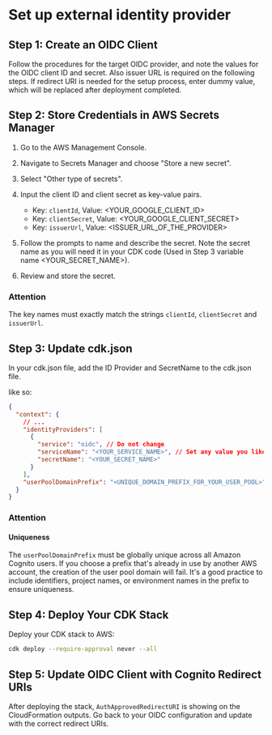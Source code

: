 # Set up external identity provider

## Step 1: Create an OIDC Client

Follow the procedures for the target OIDC provider, and note the values for the OIDC client ID and secret. Also issuer URL is required on the following steps. If redirect URI is needed for the setup process, enter dummy value, which will be replaced after deployment completed.

## Step 2: Store Credentials in AWS Secrets Manager

1. Go to the AWS Management Console.
2. Navigate to Secrets Manager and choose "Store a new secret".
3. Select "Other type of secrets".
4. Input the client ID and client secret as key-value pairs.

   - Key: `clientId`, Value: <YOUR_GOOGLE_CLIENT_ID>
   - Key: `clientSecret`, Value: <YOUR_GOOGLE_CLIENT_SECRET>
   - Key: `issuerUrl`, Value: <ISSUER_URL_OF_THE_PROVIDER>

5. Follow the prompts to name and describe the secret. Note the secret name as you will need it in your CDK code (Used in Step 3 variable name <YOUR_SECRET_NAME>).
6. Review and store the secret.

### Attention

The key names must exactly match the strings `clientId`, `clientSecret` and `issuerUrl`.

## Step 3: Update cdk.json

In your cdk.json file, add the ID Provider and SecretName to the cdk.json file.

like so:

```json
{
  "context": {
    // ...
    "identityProviders": [
      {
        "service": "oidc", // Do not change
        "serviceName": "<YOUR_SERVICE_NAME>", // Set any value you like
        "secretName": "<YOUR_SECRET_NAME>"
      }
    ],
    "userPoolDomainPrefix": "<UNIQUE_DOMAIN_PREFIX_FOR_YOUR_USER_POOL>"
  }
}
```

### Attention

#### Uniqueness

The `userPoolDomainPrefix` must be globally unique across all Amazon Cognito users. If you choose a prefix that's already in use by another AWS account, the creation of the user pool domain will fail. It's a good practice to include identifiers, project names, or environment names in the prefix to ensure uniqueness.

## Step 4: Deploy Your CDK Stack

Deploy your CDK stack to AWS:

```sh
cdk deploy --require-approval never --all
```

## Step 5: Update OIDC Client with Cognito Redirect URIs

After deploying the stack, `AuthApprovedRedirectURI` is showing on the CloudFormation outputs. Go back to your OIDC configuration and update with the correct redirect URIs.
